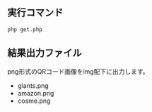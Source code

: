 ## 実行コマンド
`php get.php`

## 結果出力ファイル
png形式のQRコード画像をimg配下に出力します。
- giants.png
- amazon.png
- cosme.png
